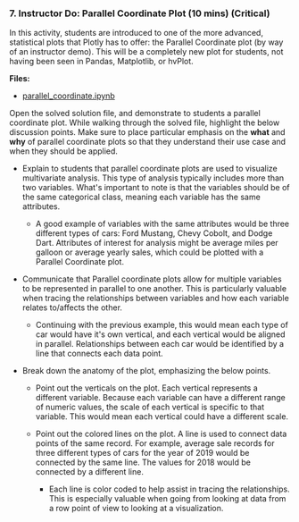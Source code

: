 ### 7. Instructor Do: Parallel Coordinate Plot (10 mins) (Critical)

In this activity, students are introduced to one of the more advanced, statistical plots that Plotly has to offer: the Parallel Coordinate plot (by way of an instructor demo). This will be a completely new plot for students, not having been seen in Pandas, Matplotlib, or hvPlot.

**Files:**

* [parallel_coordinate.ipynb](Activities/07-Parallel_Coordinate/Solved/parallel_cooridnate.ipynb)

Open the solved solution file, and demonstrate to students a parallel coordinate plot. While walking through the solved file, highlight the below discussion points. Make sure to place particular emphasis on the **what** and **why** of parallel coordinate plots so that they understand their use case and when they should be applied.

* Explain to students that parallel coordinate plots are used to visualize multivariate analysis. This type of analysis typically includes more than two variables. What's important to note is that the variables should be of the same categorical class, meaning each variable has the same attributes.

  * A good example of variables with the same attributes would be three different types of cars: Ford Mustang, Chevy Cobolt, and Dodge Dart. Attributes of interest for analysis might be average miles per galloon or average yearly sales, which could be plotted with a Parallel Coordinate plot.

* Communicate that Parallel coordinate plots allow for multiple variables to be represented in parallel to one another. This is particularly valuable when tracing the relationships between variables and how each variable relates to/affects the other.

  * Continuing with the previous example, this would mean each type of car would have it's own vertical, and each vertical would be aligned in parallel. Relationships between each car would be identified by a line that connects each data point.

* Break down the anatomy of the plot, emphasizing the below points.

  * Point out the verticals on the plot. Each vertical represents a different variable. Because each variable can have a different range of numeric values, the scale of each vertical is specific to that variable. This would mean each vertical could have a different scale.

  * Point out the colored lines on the plot. A line is used to connect data points of the same record. For example, average sale records for three different types of cars for the year of 2019 would be connected by the same line. The values for 2018 would be connected by a different line.

    * Each line is color coded to help assist in tracing the relationships. This is especially valuable when going from looking at data from a row point of view to looking at a visualization.
